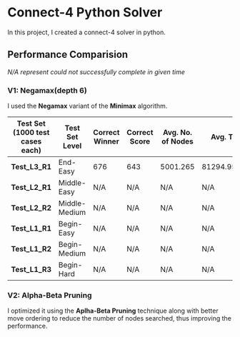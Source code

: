 # Connect-4 Python Solver

In this project, I created a connect-4 solver in python.

## Performance Comparision

_N/A represent could not successfully complete in given time_

### V1: Negamax(depth 6)

I used the **Negamax** variant of the **Minimax** algorithm.

| Test Set (1000 test cases each) | Test Set Level | Correct Winner | Correct Score | Avg. No. of Nodes | Avg. Time Taken   |
| ------------------------------- | -------------- | -------------- | ------------- | ----------------- | ----------------- |
| **Test_L3_R1**                  | End-Easy       | 676            | 643           | 5001.265          | 81294.95692253112 |
| **Test_L2_R1**                  | Middle-Easy    | N/A            | N/A           | N/A               | N/A               |
| **Test_L2_R2**                  | Middle-Medium  | N/A            | N/A           | N/A               | N/A               |
| **Test_L1_R1**                  | Begin-Easy     | N/A            | N/A           | N/A               | N/A               |
| **Test_L1_R2**                  | Begin-Medium   | N/A            | N/A           | N/A               | N/A               |
| **Test_L1_R3**                  | Begin-Hard     | N/A            | N/A           | N/A               | N/A               |

### V2: Alpha-Beta Pruning

I optimized it using the **Aplha-Beta Pruning** technique along with better move ordering to reduce the number of nodes searched, thus improving the performance.
